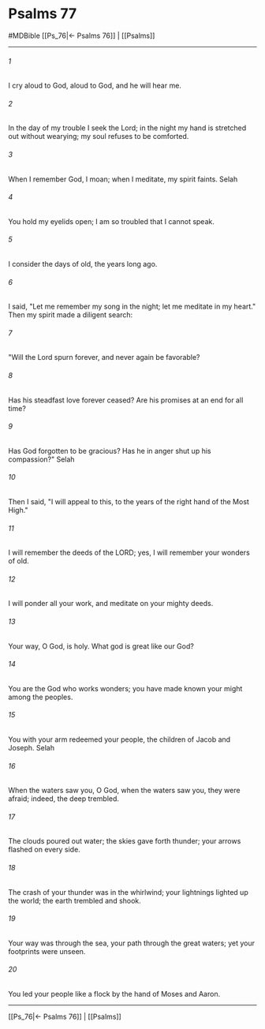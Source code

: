 # Psalms 77
#MDBible
[[Ps_76|← Psalms 76]] | [[Psalms]]

***

###### 1 

I cry aloud to God, aloud to God, and he will hear me. 

###### 2 

In the day of my trouble I seek the Lord; in the night my hand is stretched out without wearying; my soul refuses to be comforted. 

###### 3 

When I remember God, I moan; when I meditate, my spirit faints. Selah 

###### 4 

You hold my eyelids open; I am so troubled that I cannot speak. 

###### 5 

I consider the days of old, the years long ago. 

###### 6 

I said, "Let me remember my song in the night; let me meditate in my heart." Then my spirit made a diligent search: 

###### 7 

"Will the Lord spurn forever, and never again be favorable? 

###### 8 

Has his steadfast love forever ceased? Are his promises at an end for all time? 

###### 9 

Has God forgotten to be gracious? Has he in anger shut up his compassion?" Selah 

###### 10 

Then I said, "I will appeal to this, to the years of the right hand of the Most High." 

###### 11 

I will remember the deeds of the LORD; yes, I will remember your wonders of old. 

###### 12 

I will ponder all your work, and meditate on your mighty deeds. 

###### 13 

Your way, O God, is holy. What god is great like our God? 

###### 14 

You are the God who works wonders; you have made known your might among the peoples. 

###### 15 

You with your arm redeemed your people, the children of Jacob and Joseph. Selah 

###### 16 

When the waters saw you, O God, when the waters saw you, they were afraid; indeed, the deep trembled. 

###### 17 

The clouds poured out water; the skies gave forth thunder; your arrows flashed on every side. 

###### 18 

The crash of your thunder was in the whirlwind; your lightnings lighted up the world; the earth trembled and shook. 

###### 19 

Your way was through the sea, your path through the great waters; yet your footprints were unseen. 

###### 20 

You led your people like a flock by the hand of Moses and Aaron. 

***

[[Ps_76|← Psalms 76]] | [[Psalms]]
